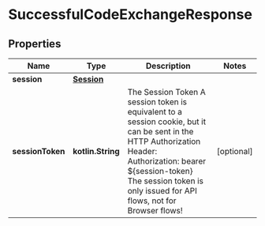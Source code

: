 
# SuccessfulCodeExchangeResponse

## Properties
| Name | Type | Description | Notes |
| ------------ | ------------- | ------------- | ------------- |
| **session** | [**Session**](Session.md) |  |  |
| **sessionToken** | **kotlin.String** | The Session Token  A session token is equivalent to a session cookie, but it can be sent in the HTTP Authorization Header:  Authorization: bearer ${session-token}  The session token is only issued for API flows, not for Browser flows! |  [optional] |



